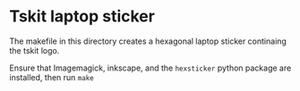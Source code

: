 # Tskit laptop sticker

The makefile in this directory creates a hexagonal laptop sticker continaing the tskit logo.

Ensure that Imagemagick, inkscape, and the `hexsticker` python package are installed, then
run `make`
